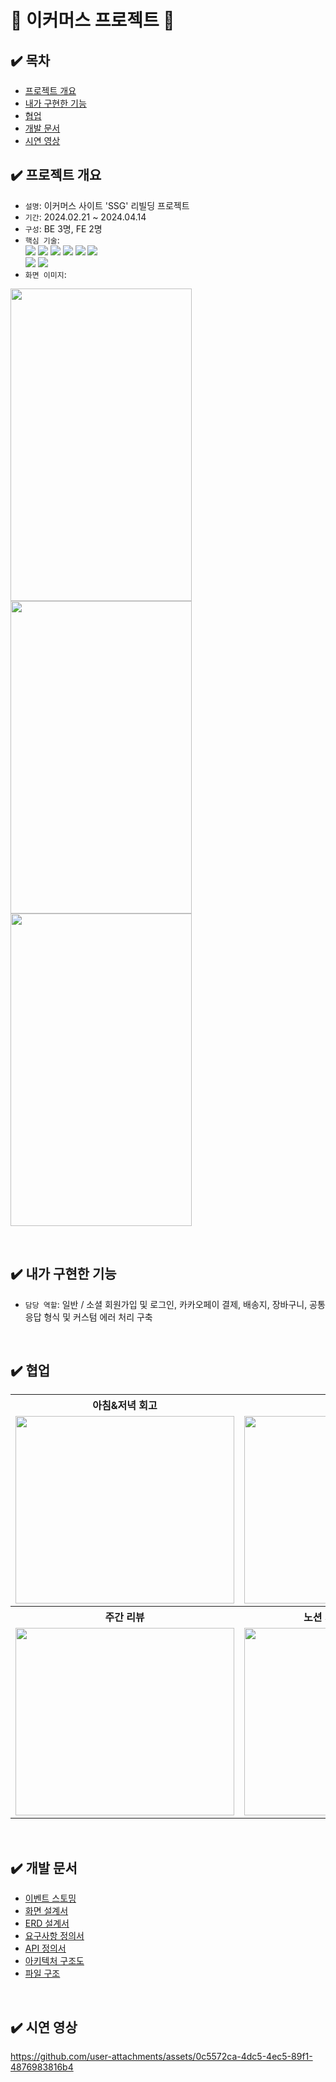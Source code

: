 # 🛒 이커머스 프로젝트 🛒

## ✔️ 목차
- [프로젝트 개요](#%EF%B8%8F-프로젝트-개요)
- [내가 구현한 기능](#%EF%B8%8F-내가-구현한-기능)
- [협업](#%EF%B8%8F-협업)
- [개발 문서](#%EF%B8%8F-개발-문서)
- [시연 영상](#%EF%B8%8F-시연-영상)

## ✔️ 프로젝트 개요
- `설명`: 이커머스 사이트 'SSG' 리빌딩 프로젝트
- `기간`: 2024.02.21 ~ 2024.04.14
- `구성`: BE 3명, FE 2명
- `핵심 기술`: <br>
  <img src="https://img.shields.io/badge/Spring_Security-6DB33F?style=for-the-badge&logo=Spring-Security&logoColor=white" />
  <img src="https://img.shields.io/badge/Spring_JPA-6DB33F?style=for-the-badge&logo=spring&logoColor=white" />
  <img src="https://img.shields.io/badge/Spring_Boot-6DB33F?style=for-the-badge&logo=Spring-Boot&logoColor=white" />
  <img src="https://img.shields.io/badge/Java-ED8B00?style=for-the-badge&logo=openjdk&logoColor=white" />
  <img src="https://img.shields.io/badge/Mysql-4479A1?style=for-the-badge&logo=Mysql&logoColor=black" />
  <img src="https://img.shields.io/badge/Redis-DC382D?style=for-the-badge&logo=Redis&logoColor=white" />
  <br>
  <img src="https://img.shields.io/badge/Swagger-85EA2D?style=for-the-badge&logo=swagger&logoColor=white" />
  <img src="https://img.shields.io/badge/GitHub-181717?style=for-the-badge&logo=github&logoColor=white" />
- `화면 이미지`: 
<p float="left">
  <img src="https://github.com/user-attachments/assets/8ded022c-21a3-4652-8a7c-ab201e9b784b" width=290 height=500 />
  <img src="https://github.com/user-attachments/assets/33d42db7-a56a-48dc-85e3-88a1132e3bc5" width=290 height=500 />
  <img src="https://github.com/user-attachments/assets/39deaefa-0bce-4659-a174-1d51d4d5c25c" width=290 height=500 />
</p>
<br>

## ✔️ 내가 구현한 기능

- `담당 역할`: 일반 / 소셜 회원가입 및 로그인, 카카오페이 결제, 배송지, 장바구니, 공통 응답 형식 및 커스텀 에러 처리 구축
<br>

## ✔️ 협업
<table>
  <tr>
    <th>아침&저녁 회고</th>
    <th>스프린트</th>
  </tr>
  <tr>
    <td><img src="https://github.com/user-attachments/assets/fc072b5b-b75d-4140-8dd6-509994b3efed" width="350" height="300"></td>
    <td><img src="https://github.com/user-attachments/assets/1c401d48-0b16-4a56-aee9-29e5f485171e" width="350" height="300"></td>
  </tr>
  <tr>
    <th>주간 리뷰</th>
    <th>노션 기반 진행상황 공유</th>
  </tr>
  <tr>
    <td><img src="https://github.com/user-attachments/assets/d52769cc-1481-4f62-881e-e45a63a58d74" width="350" height="300"></td>
    <td><img src="https://github.com/user-attachments/assets/d51a1877-12d5-4890-91cd-d0c7e80884f4" width="350" height="300"></td>
  </tr>
</table>
<br>


## ✔️ 개발 문서
- [이벤트 스토밍](https://github.com/user-attachments/files/16467749/default.pdf)
- [화면 설계서](https://github.com/user-attachments/files/16467829/-.pdf)
- [ERD 설계서](https://github.com/user-attachments/files/16467756/DB.pdf)
- [요구사항 정의서](https://github.com/user-attachments/files/16467725/default.pdf)
- [API 정의서](https://github.com/user-attachments/files/16467764/API.pdf)
- [아키텍처 구조도](https://github.com/user-attachments/files/16467818/-.pdf)
- [파일 구조](https://github.com/user-attachments/files/16467836/-.pdf)
<br>

## ✔️ 시연 영상
https://github.com/user-attachments/assets/0c5572ca-4dc5-4ec5-89f1-4876983816b4



